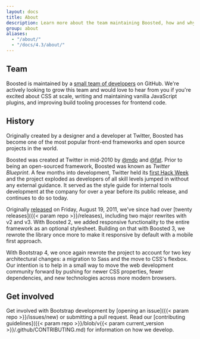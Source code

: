 ```yaml
---
layout: docs
title: About
description: Learn more about the team maintaining Boosted, how and why the project started, and how to get involved.
group: about
aliases:
  - "/about/"
  - "/docs/4.3/about/"
---
```


## Team

Boosted is maintained by a [small team of developers](https://github.com/orgs/twbs/people) on GitHub. We're actively looking to grow this team and would love to hear from you if you're excited about CSS at scale, writing and maintaining vanilla JavaScript plugins, and improving build tooling processes for frontend code.

## History

Originally created by a designer and a developer at Twitter, Boosted has become one of the most popular front-end frameworks and open source projects in the world.

Boosted was created at Twitter in mid-2010 by [@mdo](https://twitter.com/mdo) and [@fat](https://twitter.com/fat). Prior to being an open-sourced framework, Boosted was known as _Twitter Blueprint_. A few months into development, Twitter held its [first Hack Week](https://blog.twitter.com/engineering/en_us/a/2010/hack-week.html) and the project exploded as developers of all skill levels jumped in without any external guidance. It served as the style guide for internal tools development at the company for over a year before its public release, and continues to do so today.

Originally [released](https://blog.twitter.com/developer/en_us/a/2011/bootstrap-twitter.html) on <time datetime="2011-08-19 11:25">Friday, August 19, 2011</time>, we've since had over [twenty releases]({{< param repo >}}/releases), including two major rewrites with v2 and v3. With Boosted 2, we added responsive functionality to the entire framework as an optional stylesheet. Building on that with Boosted 3, we rewrote the library once more to make it responsive by default with a mobile first approach.

With Bootstrap 4, we once again rewrote the project to account for two key architectural changes: a migration to Sass and the move to CSS's flexbox. Our intention is to help in a small way to move the web development community forward by pushing for newer CSS properties, fewer dependencies, and new technologies across more modern browsers.

## Get involved

Get involved with Bootstrap development by [opening an issue]({{< param repo >}}/issues/new) or submitting a pull request. Read our [contributing guidelines]({{< param repo >}}/blob/v{{< param current_version >}}/.github/CONTRIBUTING.md) for information on how we develop.
